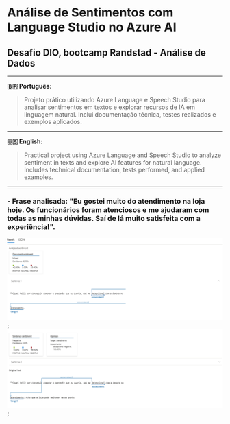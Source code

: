 # Análise de Sentimentos com Language Studio no Azure AI

## Desafio DIO, bootcamp Randstad - Análise de Dados
 
 ---

**🇧🇷 Português:**

> Projeto prático utilizando Azure Language e Speech Studio para analisar sentimentos em textos e explorar recursos de IA em linguagem natural. Inclui documentação técnica, testes realizados e exemplos aplicados.

---

**🇺🇸 English:**

> Practical project using Azure Language and Speech Studio to analyze sentiment in texts and explore AI features for natural language. Includes technical documentation, tests performed, and applied examples.

---


### - Frase analisada: "Eu gostei muito do atendimento na loja hoje. Os funcionários foram atenciosos e me ajudaram com todas as minhas dúvidas. Saí de lá muito satisfeita com a experiência!".


![Análise de Sentimento](./images/azure1.png);
![Análise de Sentimento](./images/azure2.png);
